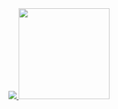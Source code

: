 


<div align="center">
  <a href="https://github.com/moniquegraciano">
  <img heighy="180m" src="https://github-readme-stats.vercel.app/api?username=moniquegraciano&show_icons=true&theme=tokyonight&include_all_commits=true&count_private=true"/>
  <img height="180" src="https://github-readme-stats.vercel.app/api/top-langs/?username=moniquegraciano&layout=compact&langs_count=7&theme=tokyonight"/>
</div>
